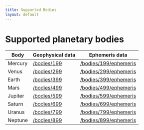 ```yaml
---
title: Supported Bodies
layout: default
---
```

# Supported planetary bodies

| Body      | Geophysical data    | Ephemeris data                |
|-----------|---------------------|-------------------------------|
| Mercury   | [/bodies/199][199]  | [/bodies/199/ephemeris][199e] |
| Venus     | [/bodies/299][299]  | [/bodies/299/ephemeris][299e] |
| Earth     | [/bodies/399][399]  | [/bodies/399/ephemeris][399e] |
| Mars      | [/bodies/499][499]  | [/bodies/499/ephemeris][499e] |
| Jupiter   | [/bodies/599][599]  | [/bodies/599/ephemeris][599e] |
| Saturn    | [/bodies/699][699]  | [/bodies/699/ephemeris][699e] |
| Uranus    | [/bodies/799][799]  | [/bodies/799/ephemeris][799e] |
| Neptune   | [/bodies/899][899]  | [/bodies/899/ephemeris][899e] |

[199]: https://secure-gorge-17286.herokuapp.com/bodies/199
[299]: https://secure-gorge-17286.herokuapp.com/bodies/299
[399]: https://secure-gorge-17286.herokuapp.com/bodies/399
[499]: https://secure-gorge-17286.herokuapp.com/bodies/499
[599]: https://secure-gorge-17286.herokuapp.com/bodies/599
[699]: https://secure-gorge-17286.herokuapp.com/bodies/699
[799]: https://secure-gorge-17286.herokuapp.com/bodies/799
[899]: https://secure-gorge-17286.herokuapp.com/bodies/899
[199e]: https://secure-gorge-17286.herokuapp.com/bodies/199/ephemeris
[299e]: https://secure-gorge-17286.herokuapp.com/bodies/299/ephemeris
[399e]: https://secure-gorge-17286.herokuapp.com/bodies/399/ephemeris
[499e]: https://secure-gorge-17286.herokuapp.com/bodies/499/ephemeris
[599e]: https://secure-gorge-17286.herokuapp.com/bodies/599/ephemeris
[699e]: https://secure-gorge-17286.herokuapp.com/bodies/699/ephemeris
[799e]: https://secure-gorge-17286.herokuapp.com/bodies/799/ephemeris
[899e]: https://secure-gorge-17286.herokuapp.com/bodies/899/ephemeris
